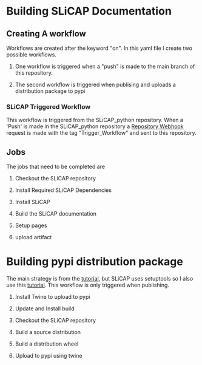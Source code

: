 # Building SLiCAP Documentation

## Creating A workflow

Workflows are created after the keyword "on". In this yaml file I create two possible workflows. 

1. One workflow is triggered when a "push" is made to the main branch of this repository.

2. The second workflow is triggered when publising and uploads a distribution package to pypi

### SLiCAP Triggered Workflow

This workflow is triggered from the SLiCAP_python repository. When a 'Push' is made in the SLiCAP_python repository a [Repository Webhook](https://docs.github.com/en/free-pro-team@latest/rest/repos/webhooks?apiVersion=2022-11-28#create-a-repository-webhook) request is made with the tag "Trigger_Workflow" and sent to this repository.

## Jobs

The jobs that need to be completed are

1. Checkout the SLiCAP repository

2. Install Required SLiCAP Dependencies

3. Install SLiCAP

4. Build the SLiCAP documentation

5. Setup pages

6. upload artifact

# Building pypi distribution package

The main strategy is from the [tutorial](https://packaging.python.org/en/latest/tutorials/packaging-projects/), but SLiCAP uses setuptools so I also use this [tutorial](https://packaging.python.org/en/latest/guides/distributing-packages-using-setuptools/). This workflow is only triggered when publishing.

1. Install Twine to upload to pypi

2. Update and Install build

3. Checkout the SLiCAP repository

4. Build a source distribution

5. Build a distribution wheel

6. Upload to pypi using twine

